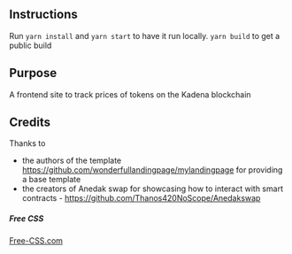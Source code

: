 ## Instructions

Run `yarn install` and `yarn start` to have it run locally. `yarn build` to get a public build

## Purpose

A frontend site to track prices of tokens on the Kadena blockchain

## Credits

Thanks to

- the authors of the template https://github.com/wonderfullandingpage/mylandingpage for providing a base template
- the creators of Anedak swap for showcasing how to interact with smart contracts - https://github.com/Thanos420NoScope/Anedakswap

##### Free CSS

<a href="https://www.free-css.com/assets/files/free-css-templates/preview/page234/interact/">Free-CSS.com </a>
